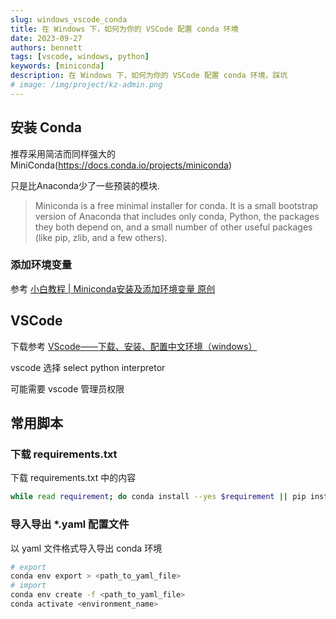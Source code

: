 ```yaml
---
slug: windows_vscode_conda
title: 在 Windows 下，如何为你的 VSCode 配置 conda 环境
date: 2023-09-27
authors: bennett
tags: [vscode, windows, python]
keywords: [miniconda]
description: 在 Windows 下，如何为你的 VSCode 配置 conda 环境，踩坑
# image: /img/project/kz-admin.png
---
```

<!-- truncate -->

## 安装 Conda

推荐采用简洁而同样强大的 MiniConda(https://docs.conda.io/projects/miniconda)

只是比Anaconda少了一些预装的模块.

> Miniconda is a free minimal installer for conda. It is a small bootstrap version of Anaconda that includes only conda, Python, the packages they both depend on, and a small number of other useful packages (like pip, zlib, and a few others). 

### 添加环境变量

参考 [小白教程 | Miniconda安装及添加环境变量 原创](https://blog.51cto.com/u_15310860/3194409)

## VSCode
下载参考 [VScode——下载、安装、配置中文环境（windows）](https://zhuanlan.zhihu.com/p/342467129)

vscode 选择 select python interpretor

可能需要 vscode 管理员权限

## 常用脚本
### 下载 requirements.txt
下载 requirements.txt 中的内容
```sh
while read requirement; do conda install --yes $requirement || pip install $requirement; done < requirements.txt
```

### 导入导出 *.yaml 配置文件
以 yaml 文件格式导入导出 conda 环境
```sh
# export
conda env export > <path_to_yaml_file>
# import
conda env create -f <path_to_yaml_file>
conda activate <environment_name>
```